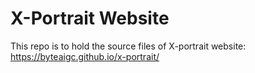 # X-Portrait Website

This repo is to hold the source files of X-portrait website: https://byteaigc.github.io/x-portrait/


